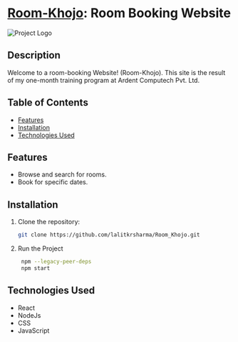 # [Room-Khojo](http://1-stop-shop.vercel.app/): Room Booking Website

![Project Logo](https://github.com/lalitkrsharma/Room_Khojo/blob/master/preview.png)

## Description

Welcome to a room-booking Website! (Room-Khojo). This site is the result of my one-month training program at Ardent Computech Pvt. Ltd.

## Table of Contents

- [Features](#features)
- [Installation](#installation)
- [Technologies Used](#technologies-used)

## Features

- Browse and search for rooms.
- Book for specific dates.

## Installation

1. Clone the repository:

   ```bash
   git clone https://github.com/lalitkrsharma/Room_Khojo.git
   
2. Run the Project
   ```bash
    npm --legacy-peer-deps
    npm start

## Technologies Used

  - React
  - NodeJs
  - CSS
  - JavaScript
